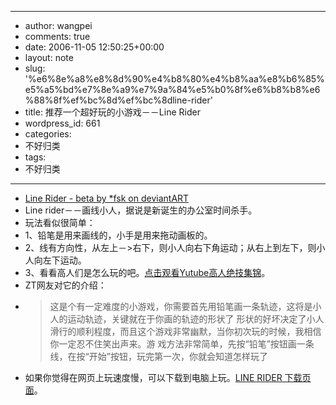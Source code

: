 - --
- author: wangpei
- comments: true
- date: 2006-11-05 12:50:25+00:00
- layout: note
- slug: '%e6%8e%a8%e8%8d%90%e4%b8%80%e4%b8%aa%e8%b6%85%e5%a5%bd%e7%8e%a9%e7%9a%84%e5%b0%8f%e6%b8%b8%e6%88%8f%ef%bc%8d%ef%bc%8dline-rider'
- title: 推荐一个超好玩的小游戏－－Line Rider
- wordpress_id: 661
- categories:
- 不好归类
- tags:
- 不好归类
- --
- [Line Rider - beta by *fsk on deviantART](http://www.deviantart.com/deviation/40255643/)
- Line rider－－画线小人，据说是新诞生的办公室时间杀手。
- 玩法看似很简单：
- 1、铅笔是用来画线的，小手是用来拖动画板的。
- 2、线有方向性，从左上－>右下，则小人向右下角运动；从右上到左下，则小人向左下运动。
- 3、看看高人们是怎么玩的吧。[点击观看Yutube高人绝技集锦](http://www.youtube.com/watch?v=JJSEUbAH9-M)。
- ZT网友对它的介绍：
- <blockquote>这是个有一定难度的小游戏，你需要首先用铅笔画一条轨迹，这将是小人的运动轨迹，关键就在于你画的轨迹的形状了 形状的好坏决定了小人滑行的顺利程度，而且这个游戏非常幽默，当你初次玩的时候，我相信你一定忍不住笑出声来。游 戏方法非常简单，先按“铅笔”按钮画一条线，在按“开始”按钮，玩完第一次，你就会知道怎样玩了</blockquote>
- 如果你觉得在网页上玩速度慢，可以下载到电脑上玩。[LINE RIDER 下载页面](http://www.deviantart.com/deviation/26674594/)。
